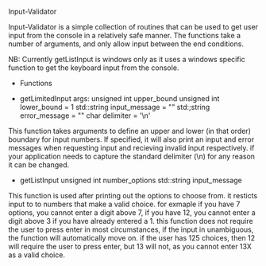 Input-Validator

Input-Validator is a simple collection of routines that can be used to get user input from the console in a relatively safe manner.
The functions take a number of arguments, and only allow input between the end conditions.

NB: Currently getListInput is windows only as it uses a windows specific function to get the keyboard input from the console.

* Functions

* getLimitedInput
args:
  unsigned int upper_bound
  unsigned int lower_bound = 1
  std::string input_message = ""
  std:;string error_message = ""
  char delimiter = '\n'

This function takes arguments to define an upper and lower (in that order) boundary for input numbers.
If specified, it will also print an input and error messages when requesting input and recieving invalid input respectively.
if your application needs to capture the standard delimiter (\n) for any reason it can be changed.

* getListInput
  unsigned int number_options
  std::string input_message

This function is used after printing out the options to choose from.
it resticts input to to numbers that make a valid choice. for exmaple if you have 7 options, you cannot enter a digit above 7, if you have 12, you cannot enter a digit above 3 if you have already entered a 1. this function does not require the user to press enter in most circumstances, if the input in unambiguous, the function will automatically move on. if the user has 125 choices, then 12 will require the user to press enter, but 13 will not, as you cannot enter 13X as a valid choice.
